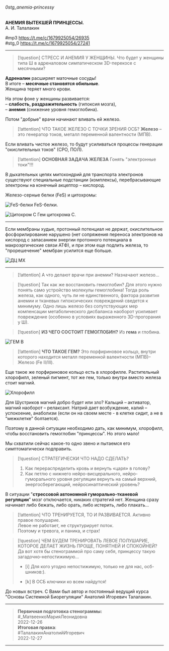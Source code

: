 ###### 0stg_anemia-princessy
**АНЕМИЯ ВЫТЕКШЕЙ ПРИНЦЕССЫ.**  
А. И. Талалакин  

#mp3 https://t.me/c/1679925054/26935  
#stg_0 https://t.me/c/1679925054/27241   

***

> [!question] СТРЕСС И АНЕМИЯ У ЖЕНЩИНЫ.
> Что будет у женщины типа Ш в адреналовом симпатическом 3D-перекосе с месячными?  

**Адреналин** расширяет маточные сосуды!  
В итоге – **месячные становятся обильные**.  
Женщина теряет много крови.

На этом фоне у женщины развивается:  
– **слабость, раздражительность** (гипоксия мозга),  
– **анемия** (снижение уровня гемоглобина).  

Потом "добрые" врачи начинают вливать ей железо.  

> [!attention] ЧТО ТАКОЕ ЖЕЛЕЗО С ТОЧКИ ЗРЕНИЯ ОСБ?
> **Железо** – это генератор токов, металл переменной валентности (МПВ). 

Если вливать чистое железо, то будут усиливаться процессы генерации "окислительных токов" (СРО, ПОЛ).  

> [!attention] **ОСНОВНАЯ ЗАДАЧА ЖЕЛЕЗА** 
> Гонять "электронные токи"!!!

В дыхательных цепях митохондрий для транспорта электронов существуют специальные подстанции (комплексы), перебрасывающие электроны на конечный акцептор – кислород.  

Железо-серные белки (FeS) и цитохромы:

![FeS-белки](https://telegra.ph/file/437ea0681378eb27d7291.jpg)
FeS-белки.

![Цитохром C](https://telegra.ph/file/bc5da976b60282c77538f.jpg)
Гем цитохрома C.

***
Если мембраны худые, протонный потенциал не держат, окислительное фосфорилирование нарушено (нет сопряжения переноса электронов на кислород с запасанием энергии протонного потенциала в макроэргические связи АТФ), и при этом еще подлить железа, то "прорешечение" мембран усилится еще больше.  

![ДЦ МХ](https://telegra.ph/file/34ef5aeabeed06b081e20.jpg)

***
> [!attention] А что делают врачи при анемии? 
> Назначают железо...  

> [!question] Так как же восстановить гемоглобин? 
> Для этого нужно понять само устройство молекулы гемоглобина! Тогда роль железа, как одного, чуть ли не единственного, фактора развития анемии и тканевых гипоксических повреждений сведется к минимуму. Одно лишь железо без сопутствующих мер компенсации метаболического дисбаланса наоборот усиливает повреждение (особенно в условиях выраженного 3D-прогорания у Ш).


> [!question] **ИЗ ЧЕГО СОСТОИТ ГЕМОГЛОБИН?**
> Из **гема** и глобина. 

![ГЕМ B](https://telegra.ph/file/fbdbac8597f444b798114.jpg)  

> [!attention] **ЧТО ТАКОЕ ГЕМ?**
> Это порфириновое кольцо, внутри которого находится металл переменной валентности (МПВ)– Железо (Fe II/III).  


Еще такое же порфириновое кольцо есть в хлорофилле. Растительный хлорофилл, зеленый пигмент, тот же гем, только внутри вместо железа стоит магний.  

![Хлорофилл](https://telegra.ph/file/4b5d7be917dfbfbe6461f.jpg)

Для Шустриков магний добро будет или зло? Кальций – активатор, магний наоборот – релаксант. Натрий дает возбуждение, калий – успокоение, анаболизм (если он на своем месте - в клетке сидит, а не в "межклетке" болтается).  

Поэтому в данной ситуации необходимо дать, как минимум, хлорофилл, чтобы восстановить гемоглобин "принцессы". Но этого мало!  

Мы схватили сейчас какое-то одно звено и пытаемся его симптоматически подправить.  

> [!question] СТРАТЕГИЧЕСКИ ЧТО НАДО СДЕЛАТЬ? 
> 1. Как перераспределить кровь и вернуть «царя» в голову?  
> 2. Как петлю с нижнего нейро-висцерального, нейро-гуморального уровня регуляции вернуть на самый верхний, энергосберегающий,  нейросинаптический уровень?  

В ситуации "**стрессовой автономной гуморально-тканевой регуляции**" мозг отключается, никаких стратегий нет. Женщина сразу начинает либо бежать, либо орать, либо истерить, либо плакать...  

> [!attention] ЧТО ТРЕНИРУЕТСЯ, ТО И РАЗВИВАЕТСЯ. 
> Активно правое полушарие.  
> Левое не работает, не структурирует поток.   
> Поэтому и тревога, и паника, и страх!  

> [!question] ЧЕМ БУДЕМ ТРЕНИРОВАТЬ ЛЕВОЕ ПОЛУШАРИЕ, КОТОРОЕ ДЕЛАЕТ ЖИЗНЬ ПРОЩЕ, ПОНЯТНЕЙ И СПОКОЙНЕЙ?  
> Да вот хотя бы стенограммой про саму себя, принцессу такую загадочно-непостижимую... 
> 
> - [i] Для кого угодно непостижимую, только не для нас, осб-шников:).
> 
> - [k] В ОСБ ключики ко всем найдутся!

До новых встреч. С Вами был автор и постоянный ведущий курса "Основы Системной Биорегуляции" Анатолий Игоревич Талалакин.




***  
> **Первичная подготовка стенограммы:**
#_МатвеенкоМарияЛеонидовна  
> 2022-12-26  
> **Итоговая правка**:  
#ТалалакинАнатолийИгоревич  
> 2022-12-27  

***